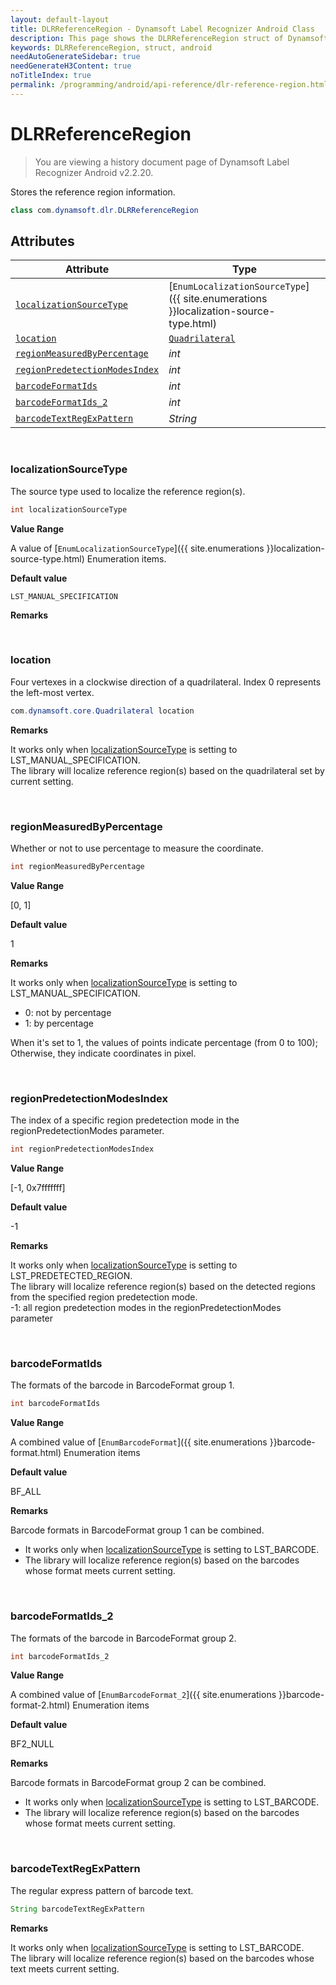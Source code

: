 ```yaml
---
layout: default-layout
title: DLRReferenceRegion - Dynamsoft Label Recognizer Android Class
description: This page shows the DLRReferenceRegion struct of Dynamsoft Label Recognizer for Android Language.
keywords: DLRReferenceRegion, struct, android
needAutoGenerateSidebar: true
needGenerateH3Content: true
noTitleIndex: true
permalink: /programming/android/api-reference/dlr-reference-region.html
---
```



# DLRReferenceRegion

> You are viewing a history document page of Dynamsoft Label Recognizer Android v2.2.20.

Stores the reference region information.  
  
```java
class com.dynamsoft.dlr.DLRReferenceRegion
```

## Attributes
  
| Attribute | Type |
|---------- | ---- |
| [`localizationSourceType`](#localizationsourcetype) | [`EnumLocalizationSourceType`]({{ site.enumerations }}localization-source-type.html) |
| [`location`](#location) | [`Quadrilateral`](quadrilateral.md) |
| [`regionMeasuredByPercentage`](#regionmeasuredbypercentage) | *int* |
| [`regionPredetectionModesIndex`](#regionpredetectionmodesindex) | *int* |
| [`barcodeFormatIds`](#barcodeformatids) | *int* |
| [`barcodeFormatIds_2`](#barcodeformatids_2) | *int* |
| [`barcodeTextRegExPattern`](#barcodetextregexpattern) | *String* |

&nbsp;

### localizationSourceType

The source type used to localize the reference region(s).

```java
int localizationSourceType
```

**Value Range**

A value of [`EnumLocalizationSourceType`]({{ site.enumerations }}localization-source-type.html) Enumeration items.

**Default value**

`LST_MANUAL_SPECIFICATION`

**Remarks**

&nbsp;

### location

Four vertexes in a clockwise direction of a quadrilateral. Index 0 represents the left-most vertex.

```java
com.dynamsoft.core.Quadrilateral location
```

**Remarks**

It works only when [localizationSourceType](#localizationsourcetype) is setting to LST_MANUAL_SPECIFICATION.<br>
The library will localize reference region(s) based on the quadrilateral set by current setting.<br>

&nbsp;

### regionMeasuredByPercentage

Whether or not to use percentage to measure the coordinate.

```java
int regionMeasuredByPercentage
```

**Value Range**

[0, 1]

**Default value**

1

**Remarks**

It works only when [localizationSourceType](#localizationsourcetype) is setting to LST_MANUAL_SPECIFICATION.

- 0: not by percentage
- 1: by percentage

When it's set to 1, the values of points indicate percentage (from 0 to 100); Otherwise, they indicate coordinates in pixel.  

&nbsp;

### regionPredetectionModesIndex

The index of a specific region predetection mode in the regionPredetectionModes parameter.

```java
int regionPredetectionModesIndex
```

**Value Range**

[-1, 0x7fffffff]

**Default value**

-1

**Remarks**

It works only when [localizationSourceType](#localizationsourcetype) is setting to LST_PREDETECTED_REGION.<br>
    The library will localize reference region(s) based on the detected regions from the specified region predetection mode.<br>
    -1: all region predetection modes in the regionPredetectionModes parameter

&nbsp;

### barcodeFormatIds

The formats of the barcode in BarcodeFormat group 1.

```java
int barcodeFormatIds
```

**Value Range**

A combined value of [`EnumBarcodeFormat`]({{ site.enumerations }}barcode-format.html) Enumeration items

**Default value**

BF_ALL

**Remarks**

Barcode formats in BarcodeFormat group 1 can be combined.

- It works only when [localizationSourceType](#localizationsourcetype) is setting to LST_BARCODE.
- The library will localize reference region(s) based on the barcodes whose format meets current setting.  

&nbsp;

### barcodeFormatIds_2

The formats of the barcode in BarcodeFormat group 2.

```java
int barcodeFormatIds_2
```

**Value Range**

A combined value of [`EnumBarcodeFormat_2`]({{ site.enumerations }}barcode-format-2.html) Enumeration items

**Default value**

BF2_NULL

**Remarks**

Barcode formats in BarcodeFormat group 2 can be combined.

- It works only when [localizationSourceType](#localizationsourcetype) is setting to LST_BARCODE.
- The library will localize reference region(s) based on the barcodes whose format meets current setting.

&nbsp;

### barcodeTextRegExPattern

The regular express pattern of barcode text.

```java
String barcodeTextRegExPattern
```

**Remarks**

It works only when [localizationSourceType](#localizationsourcetype) is setting to LST_BARCODE.<br>
    The library will localize reference region(s) based on the barcodes whose text meets current setting.
